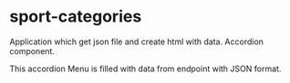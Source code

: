 # sport-categories
Application which get json file and create html with data. Accordion component.

This accordion Menu is filled with data from endpoint with JSON format.
